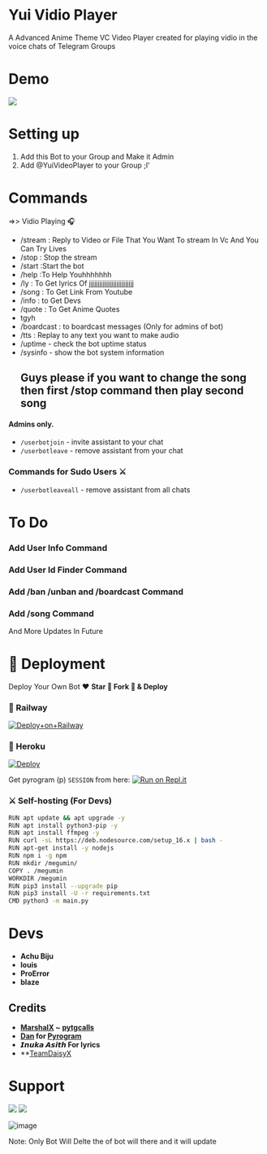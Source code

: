 # Yui Vidio Player
A Advanced Anime Theme VC Video Player created for playing vidio in the voice chats of Telegram Groups

# Demo 
<a href="https://t.me/Yuividioplayerbot"><img src="https://img.shields.io/badge/Yui Vidio Player-2cb6e0?style=for-the-badge&logo=telegram&logoColor=white"></a>

# Setting up
1) Add this Bot to your Group and Make it Admin 
2) Add @YuiVideoPlayer to your Group ;l'

# Commands
=>> Vidio Playing 🎧
- /stream : Reply to Video or File That You Want To stream In Vc And You Can Try Lives
- /stop  : Stop the stream
- /start :Start the bot
- /help  :To Help Youhhhhhhh
- /ly   : To Get lyrics Of jjjjjjjjjjjjjjjjjjjjjjjjjj
- /song : To Get Link From Youtube
- /info : to Get Devs
- /quote : To Get Anime Quotes
- tgyh
- /boardcast : to boardcast messages (Only for admins of bot)
- /tts : Replay to any text you want to make audio
- /uptime - check the bot uptime status
- /sysinfo - show the bot system information
  ## Guys please if you want to change the song then first /stop command then play second song
  
  
#### Admins only.
- `/userbotjoin` - invite assistant to your chat
- `/userbotleave` - remove assistant from your chat

### Commands for Sudo Users ⚔️
- `/userbotleaveall` - remove assistant from all chats

# To Do
### Add User Info Command
### Add User Id Finder Command
### Add /ban /unban and /boardcast Command
### Add /song Command

And  More Updates In Future

# 🚀 Deployment

Deploy Your Own Bot ♥️ **Star 🌟 Fork 🍴 & Deploy**

### 💜 Railway

[![Deploy+on+Railway](https://railway.app/button.svg)](https://railway.app/new/template?template=https://github.com/Achu2234/YuiVidioPlayer&envs=API_ID,API_HASH,BOT_TOKEN,SESSION_NAME,ADMIN,DB_URL,DB_NAME,SUDO_USERS,BOT_USERNAME)

### 💜 Heroku

[![Deploy](https://www.herokucdn.com/deploy/button.svg)](https://heroku.com/deploy?template=https://github.com/Achu2234/8)

Get pyrogram (p)  `SESSION` from here:
[![Run on Repl.it](https://repl.it/badge/github/SpEcHiDe/GenerateStringSession)](https://repl.it/@SpEcHiDe/GenerateStringSession)

### ⚔ Self-hosting (For Devs) 
```sh
RUN apt update && apt upgrade -y
RUN apt install python3-pip -y
RUN apt install ffmpeg -y
RUN curl -sL https://deb.nodesource.com/setup_16.x | bash -
RUN apt-get install -y nodejs
RUN npm i -g npm
RUN mkdir /megumin/
COPY . /megumin
WORKDIR /megumin
RUN pip3 install --upgrade pip
RUN pip3 install -U -r requirements.txt
CMD python3 -m main.py
```

# Devs
- **Achu Biju**
- **louis**
- **ProError**
-  **blaze**

## Credits

- **[MarshalX](https://github.com/MarshalX) ~ [pytgcalls](https://github.com/MarshalX/tgcalls)**
- **[Dan](https://github.com/delivrance) for [Pyrogram](https://github.com/pyrogram/pyrogram)**
- **𝙄𝙣𝙪𝙠𝙖 𝘼𝙨𝙞𝙩𝙝 For lyrics**
- **[TeamDaisyX](https://github.com/TeamDaisyX) 

# Support 

<a href="https://t.me/safothebot"><img src="https://img.shields.io/badge/Support_Group-2cb6e0?style=for-the-badge&logo=telegram&logoColor=white"></a> <a href="https://t.me/AsmSafone"><img src="https://img.shields.io/badge/Updates_Channel-2cb6e0?style=for-the-badge&logo=telegram&logoColor=white"></a>


![image](https://user-images.githubusercontent.com/75154223/132800297-3e2b86d9-cebf-451a-9a30-7b2ca12b1084.png)

Note: Only Bot Will Delte the  of bot will there and it will update 
